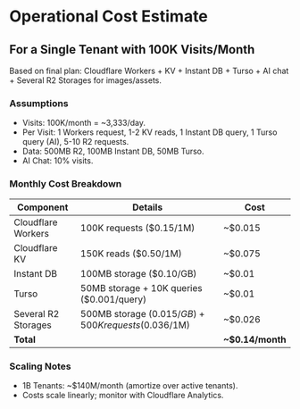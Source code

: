 # Operational Cost Estimate

## For a Single Tenant with 100K Visits/Month
Based on final plan: Cloudflare Workers + KV + Instant DB + Turso + AI chat + Several R2 Storages for images/assets.

### Assumptions
- Visits: 100K/month = ~3,333/day.
- Per Visit: 1 Workers request, 1-2 KV reads, 1 Instant DB query, 1 Turso query (AI), 5-10 R2 requests.
- Data: 500MB R2, 100MB Instant DB, 50MB Turso.
- AI Chat: 10% visits.

### Monthly Cost Breakdown
| Component | Details | Cost |
|-----------|---------|------|
| Cloudflare Workers | 100K requests ($0.15/1M) | ~$0.015 |
| Cloudflare KV | 150K reads ($0.50/1M) | ~$0.075 |
| Instant DB | 100MB storage ($0.10/GB) | ~$0.01 |
| Turso | 50MB storage + 10K queries ($0.001/query) | ~$0.01 |
| Several R2 Storages | 500MB storage ($0.015/GB) + 500K requests ($0.036/1M) | ~$0.026 |
| **Total** | | **~$0.14/month** |

### Scaling Notes
- 1B Tenants: ~$140M/month (amortize over active tenants).
- Costs scale linearly; monitor with Cloudflare Analytics.
